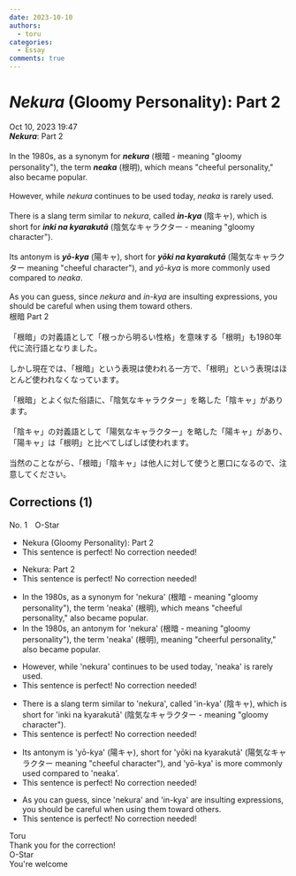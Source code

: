 ```yaml
---
date: 2023-10-10
authors:
  - toru
categories:
  - Essay
comments: true
---
```


# <strong><em>Nekura</strong></em> (Gloomy Personality): Part 2
<div class="date">Oct 10, 2023 19:47</div>
<div id="post"><div id="body_show_ori">
<strong><em>Nekura</strong></em>: Part 2<br/><br/>In the 1980s, as a synonym for <strong><em>nekura</em></strong> (根暗 - meaning "gloomy personality"), the term <strong><em>neaka</em></strong> (根明), which means "cheeful personality," also became popular.<br/><br/>However, while <em>nekura</em> continues to be used today, <em>neaka</em> is rarely used.<br/><br/>There is a slang term similar to <em>nekura</em>, called <strong><em>in-kya</em></strong> (陰キャ), which is short for <strong><em>inki na kyarakutā</em></strong> (陰気なキャラクター - meaning "gloomy character").<br/><br/>Its antonym is <strong><em>yō-kya</em></strong> (陽キャ), short for <strong><em>yōki na kyarakutā</em></strong> (陽気なキャラクター meaning "cheeful character"), and <em>yō-kya</em> is more commonly used compared to <em>neaka</em>.<br/><br/>As you can guess, since <em>nekura</em> and <em>in-kya</em> are insulting expressions, you should be careful when using them toward others.
</div></div>

<!-- more -->

<div id="post_ja"><div id="body_show_mo">
根暗 Part 2<br/><br/>「根暗」の対義語として「根っから明るい性格」を意味する「根明」も1980年代に流行語となりました。<br/><br/>しかし現在では、「根暗」という表現は使われる一方で、「根明」という表現はほとんど使われなくなっています。<br/><br/>「根暗」とよく似た俗語に、「陰気なキャラクター」を略した「陰キャ」があります。<br/><br/>「陰キャ」の対義語として「陽気なキャラクター」を略した「陽キャ」があり、「陽キャ」は「根明」と比べてしばしば使われます。<br/><br/>当然のことながら、「根暗」「陰キャ」は他人に対して使うと悪口になるので、注意してください。
</div></div>

## Corrections (1)
<div id="block"><div class="first_name"> No. 1　<span class="just_name">O-Star</span></div><div id="block2">
<ul class="correction_field">
<li class="incorrect">Nekura (Gloomy Personality): Part 2</li>
<li class="corrected perfect">This sentence is perfect! No correction needed!</li>
</ul>
<ul class="correction_field">
<li class="incorrect">Nekura: Part 2</li>
<li class="corrected perfect">This sentence is perfect! No correction needed!</li>
</ul>
<ul class="correction_field">
<li class="incorrect">In the 1980s, as a synonym for 'nekura' (根暗 - meaning "gloomy personality"), the term 'neaka' (根明), which means "cheeful personality," also became popular.</li>
<li class="corrected correct">
In the 1980s, <span class="f_bold">an antonym</span> for 'nekura' (根暗 - meaning "gloomy personality"), <span class="sline"><span class="f_red">the term</span></span> 'neaka' (根明), <span class="f_bold">meaning</span> "<span class="f_bold">cheerful </span>personality," also became popular.
</li>
</ul>
<ul class="correction_field">
<li class="incorrect">However, while 'nekura' continues to be used today, 'neaka' is rarely used.</li>
<li class="corrected perfect">This sentence is perfect! No correction needed!</li>
</ul>
<ul class="correction_field">
<li class="incorrect">There is a slang term similar to 'nekura', called 'in-kya' (陰キャ), which is short for 'inki na kyarakutā' (陰気なキャラクター - meaning "gloomy character").</li>
<li class="corrected perfect">This sentence is perfect! No correction needed!</li>
</ul>
<ul class="correction_field">
<li class="incorrect">Its antonym is 'yō-kya' (陽キャ), short for 'yōki na kyarakutā' (陽気なキャラクター meaning "cheeful character"), and 'yō-kya' is more commonly used compared to 'neaka'.</li>
<li class="corrected perfect">This sentence is perfect! No correction needed!</li>
</ul>
<ul class="correction_field">
<li class="incorrect">As you can guess, since 'nekura' and 'in-kya' are insulting expressions, you should be careful when using them toward others.</li>
<li class="corrected perfect">This sentence is perfect! No correction needed!</li>
</ul>
</div><div class="name"><span class="just_name">Toru</span><br>
Thank you for the correction!
</div>
<div class="name"><span class="just_name">O-Star</span><br>
You're welcome
</div>
</div>
